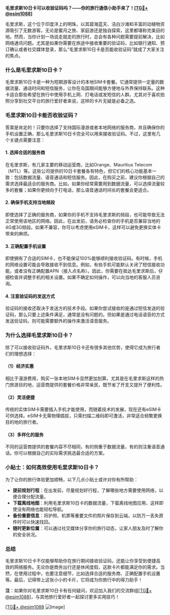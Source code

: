 **毛里求斯10日卡可以收验证码吗？——你的旅行通信小助手来了！[[TG💪+ @esim1088](https://t.me/s/esim1088)]**

毛里求斯，这个位于印度洋上的明珠，以其碧海蓝天、洁白沙滩和丰富的动植物资源吸引了无数游客。无论是蜜月之旅、家庭游还是独自探索，这里都堪称完美目的地。然而，当你计划一场说走就走的旅行时，总会有各种问题需要提前解决，比如网络通讯问题。尤其是如果你需要在旅途中接收重要的验证码，比如银行通知、预订确认或者社交媒体登录，那么“毛里求斯10日卡是否能收验证码”就成了大家关注的焦点。

### 什么是毛里求斯10日卡？

毛里求斯10日卡是一种为短期游客设计的本地SIM卡套餐。它通常提供一定量的数据流量、通话时间和短信服务，让你在岛国期间能够方便地与外界保持联系。这种卡适合那些希望在旅行中使用手机上网、打电话或发短信的人群。尤其对于喜欢拍照分享到社交平台的旅行爱好者来说，这样的卡片无疑是必备之选。

### 毛里求斯10日卡能否收验证码？

答案是肯定的！只要你选择了支持国际漫游或者本地网络的服务商，并且确保你的手机设置正确，那么毛里求斯10日卡完全可以用来接收验证码。不过，这里有几个关键点需要注意：

#### 1. **选择合适的服务商**
   在毛里求斯，有几家主要的移动运营商，比如Orange、Mauritius Telecom（MTL）等。这些公司提供的10日卡套餐各有特色，但它们的核心功能基本一致：包括数据流量、语音通话和短信服务。因此，在购买之前，建议你根据自己的需求选择最适合的服务商。比如，如果你经常需要用到数据流量，可以选择流量较多的套餐；如果你更倾向于打电话，那么语音通话时间长的套餐会更适合。

#### 2. **确保手机支持当地频段**
   即使选择了正确的服务商，如果你的手机不支持毛里求斯的频段，也可能导致无法正常使用该地区的网络。因此，在出发前，请务必检查你的手机是否兼容当地的4G或3G频段。如果不兼容，你可以考虑使用eSIM卡，这样可以避免更换实体卡带来的麻烦。

#### 3. **正确配置手机设置**
   即使拥有了合适的SIM卡，也不能保证100%能够顺利接收验证码。有时候，手机的网络设置可能会导致接收不到信息。例如，有些手机可能默认关闭了短信接收功能，或者没有正确配置APN（接入点名称）。因此，你需要在抵达毛里求斯后，仔细检查并调整手机的相关设置。如果不确定如何操作，可以向当地的客服人员咨询。

#### 4. **注意验证码的发送方式**
   验证码的接收还取决于发送方的技术手段。如果你尝试接收的是通过短信发送的验证码，那么只要上述条件满足，通常是没有问题的。但如果是通过电话语音的方式发送验证码，则可能需要额外的操作来激活语音服务。

### 为什么选择毛里求斯10日卡？

除了可以接收验证码外，毛里求斯10日卡还有很多其他优势，使得它成为旅行者们的理想选择：

#### （1）**经济实惠**
   相比于漫游费用，购买一张本地SIM卡显然更加划算。尤其是在毛里求斯这样的热门旅游目的地，运营商提供的套餐价格非常亲民，既节省了开支又提升了便利性。

#### （2）**灵活便捷**
   传统的实体SIM卡需要插入手机才能使用，而随着技术的发展，现在还有eSIM卡可供选择。eSIM卡无需物理插拔，只需扫描二维码即可激活，非常适合频繁更换目的地的旅行者。

#### （3）**多样化的服务**
   不同的运营商提供的套餐内容不尽相同，有的侧重于数据流量，有的则注重语音通话。你可以根据自己的实际需求挑选最合适的方案。

### 小贴士：如何高效使用毛里求斯10日卡？

为了让你的旅行体验更加顺畅，以下几点小贴士或许对你有所帮助：

- **提前规划行程**：在出发前，尽量规划好行程，了解哪些地方需要使用网络，以便合理分配流量。
- **下载离线地图**：利用毛里求斯10日卡的数据流量，下载离线地图应用，这样即使没有网络也能轻松导航。
- **备份重要信息**：将护照、机票等重要文件的照片保存到云端，以防万一丢失原件时可以快速找回。
- **随时更新位置**：可以通过社交媒体分享你的旅行动态，让家人朋友及时了解你的安全状况。

### 总结

毛里求斯10日卡不仅能够帮助你在旅行期间接收验证码，还能让你享受到便捷高效的网络服务。无论你是商务出行还是休闲度假，这款卡片都能满足你的需求。当然，在使用过程中，也要注意细节，比如选择合适的服务商、正确配置手机设置等。最后，记得带上这张小小的卡片，它将成为你旅行中的得力助手！

**注**：如果你对毛里求斯10日卡有任何疑问，欢迎加入我们的交流群组[[TG💪+ @esim1088](https://t.me/s/esim1088)]，与其他旅行爱好者一起探讨更多实用技巧！

[[TG💪+ @esim1088](https://t.me/s/esim1088) ![Image](https://i.postimg.cc/4NQfJmqS/Snipaste-2025-05-13-00-14-12.png)]